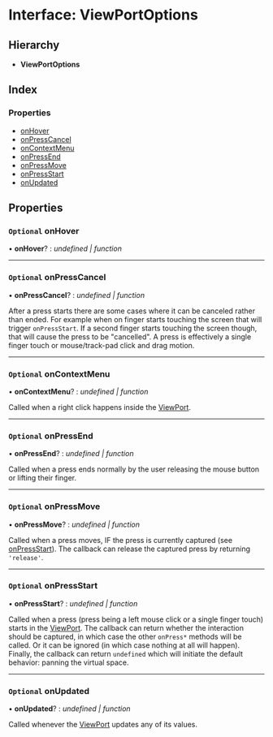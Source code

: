 # Interface: ViewPortOptions

## Hierarchy

- **ViewPortOptions**

## Index

### Properties

- [onHover](viewportoptions.md#optional-onhover)
- [onPressCancel](viewportoptions.md#optional-onpresscancel)
- [onContextMenu](viewportoptions.md#optional-oncontextmenu)
- [onPressEnd](viewportoptions.md#optional-onpressend)
- [onPressMove](viewportoptions.md#optional-onpressmove)
- [onPressStart](viewportoptions.md#optional-onpressstart)
- [onUpdated](viewportoptions.md#optional-onupdated)

## Properties

### `Optional` onHover

• **onHover**? : _undefined &#124; function_

---

### `Optional` onPressCancel

• **onPressCancel**? : _undefined &#124; function_

After a press starts there are some cases where it can be canceled rather
than ended. For example when on finger starts touching the screen that
will trigger `onPressStart`. If a second finger starts touching the screen
though, that will cause the press to be "cancelled". A press is
effectively a single finger touch or mouse/track-pad click and drag
motion.

---

### `Optional` onContextMenu

• **onContextMenu**? : _undefined &#124; function_

Called when a right click happens inside the [ViewPort](../classes/viewport.md).

---

### `Optional` onPressEnd

• **onPressEnd**? : _undefined &#124; function_

Called when a press ends normally by the user releasing the mouse button
or lifting their finger.

---

### `Optional` onPressMove

• **onPressMove**? : _undefined &#124; function_

Called when a press moves, IF the press is currently captured (see
[onPressStart](viewportoptions.md#optional-onpressstart)). The callback can release the captured press by
returning `'release'`.

---

### `Optional` onPressStart

• **onPressStart**? : _undefined &#124; function_

Called when a press (press being a left mouse click or a single finger
touch) starts in the [ViewPort](../classes/viewport.md). The callback can return whether the
interaction should be captured, in which case the other `onPress*` methods
will be called. Or it can be ignored (in which case nothing at all will
happen). Finally, the callback can return `undefined` which will initiate
the default behavior: panning the virtual space.

---

### `Optional` onUpdated

• **onUpdated**? : _undefined &#124; function_

Called whenever the [ViewPort](../classes/viewport.md) updates any of its values.
